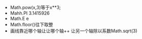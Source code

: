 * Math.pow(x,3)等于x**3;
* Mahh.PI 3.1415926
* Math.E e
* Math.floor()往下取整
* 画线靠近哪个轴让让哪个轴++ 让另一个轴除以系数Math.sqrt(3)